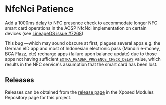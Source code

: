 # NfcNci Patience

Add a 1000ms delay to NFC presence check to accommodate longer NFC smart card operations in the AOSP NfcNci implementation on certain devices (see [LineageOS issue #7268](https://gitlab.com/LineageOS/issues/android/-/issues/7268))

This bug —which may sound obscure at first, plagues several apps e.g. the German eID app and most of Indonesian electronic pass (Mandiri e-money, BCA Flazz, etc) recharge apps (failure upon balance update) due to those apps not having sufficient [`EXTRA_READER_PRESENCE_CHECK_DELAY`](https://developer.android.com/reference/android/nfc/NfcAdapter#EXTRA_READER_PRESENCE_CHECK_DELAY) value, which results in the NFC service's assumption that the smart card has been lost.

## Releases

Releases can be obtained from the [release page](https://github.com/Xposed-Modules-Repo/id.my.pjm.toys.nfcnci_patience/releases) in the Xposed Modules Repository page for this project.
